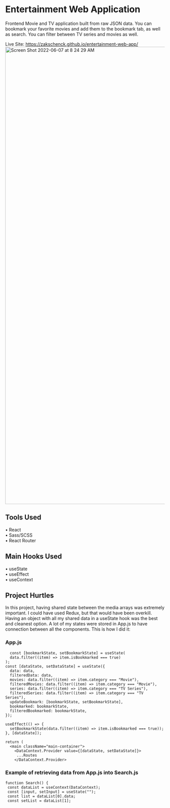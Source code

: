   # Entertainment Web Application
  
  Frontend Movie and TV application built from raw JSON data. You can bookmark your favorite movies and add them to the bookmark tab, as well as search. You can filter between TV series and movies as well.

  
  Live Site: https://zakschenck.github.io/entertainment-web-app/
  <br>
<img width="1440" alt="Screen Shot 2022-06-07 at 8 24 29 AM" src="https://user-images.githubusercontent.com/91504668/172378042-d29670f2-ddcf-4ee5-b516-eda9137cbca2.png">
  
  ## Tools Used
  • React <br>
  • Sass/SCSS <br>
  • React Router <br>
  ## Main Hooks Used
  • useState <br>
  • useEffect <br>
  • useContext <br>
  
  ## Project Hurtles
  In this project, having shared state between the media arrays was extremely important. I could have used Redux, but that would have been overkill. Having an object with all my shared data in a useState hook was the best and cleanest option. A lot of my states were stored in App.js to have connection between all the components. This is how I did it:
  ### App.js
  ```
    const [bookmarkState, setBookmarkState] = useState(
    data.filter((item) => item.isBookmarked === true)
  );
  const [dataState, setDataState] = useState({
    data: data,
    filteredData: data,
    movies: data.filter((item) => item.category === "Movie"),
    filteredMovies: data.filter((item) => item.category === "Movie"),
    series: data.filter((item) => item.category === "TV Series"),
    filteredSeries: data.filter((item) => item.category === "TV Series"),
    updateBookmark: [bookmarkState, setBookmarkState],
    bookmarked: bookmarkState,
    filteredBookmarked: bookmarkState,
  });

  useEffect(() => {
    setBookmarkState(data.filter((item) => item.isBookmarked === true));
  }, [dataState]);

  return (
    <main className="main-container">
      <DataContext.Provider value={[dataState, setDataState]}>
       ...Routes
      </DataContext.Provider>
  ```
  
 ### Example of retrieving data from App.js into Search.js
 ```
 function Search() {
  const dataList = useContext(DataContext);
  const [input, setInput] = useState("");
  const list = dataList[0].data;
  const setList = dataList[1];
  ```
